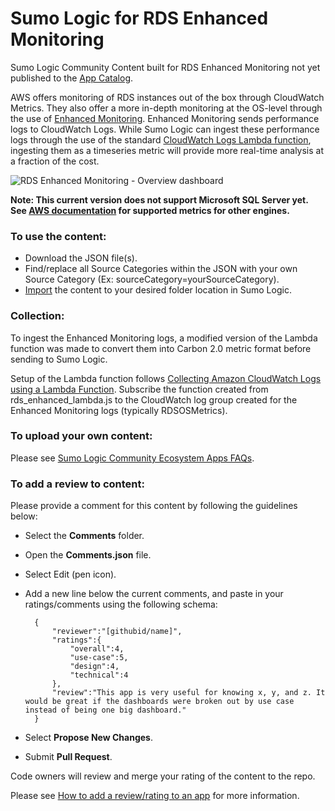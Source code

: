 # Sumo Logic for RDS Enhanced Monitoring
Sumo Logic Community Content built for RDS Enhanced Monitoring not yet published to the [App Catalog](https://help.sumologic.com/docs/integrations/).

AWS offers monitoring of RDS instances out of the box through CloudWatch Metrics. They also offer a more in-depth monitoring at the OS-level through the use of [Enhanced Monitoring](https://docs.aws.amazon.com/AmazonRDS/latest/UserGuide/USER_Monitoring.OS.html). Enhanced Monitoring sends performance logs to CloudWatch Logs. While Sumo Logic can ingest these performance logs through the use of the standard [CloudWatch Logs Lambda function](https://help.sumologic.com/docs/send-data/collect-from-other-data-sources/amazon-cloudwatch-logs/collect-with-lambda-function/), ingesting them as a timeseries metric will provide more real-time analysis at a fraction of the cost.

![RDS Enhanced Monitoring - Overview dashboard](https://raw.githubusercontent.com/SumoLogic/sumologic-content/master/Amazon_Web_Services/RDS/Enhanced-Monitoring/Screenshots/RDS-Enhanced-Monitoring-Overview.png)

**Note: This current version does not support Microsoft SQL Server yet. See [AWS documentation](https://docs.aws.amazon.com/AmazonRDS/latest/UserGuide/USER_Monitoring.OS.html) for supported metrics for other engines.**

### To use the content:
- Download the JSON file(s).
- Find/replace all Source Categories within the JSON with your own Source Category (Ex: sourceCategory=yourSourceCategory).
- [Import](https://help.sumologic.com/docs/get-started/library/#import-content) the content to your desired folder location in Sumo Logic.

### Collection:
To ingest the Enhanced Monitoring logs, a modified version of the Lambda function was made to convert them into Carbon 2.0 metric format before sending to Sumo Logic.

Setup of the Lambda function follows [Collecting Amazon CloudWatch Logs using a Lambda Function](https://help.sumologic.com/docs/send-data/collect-from-other-data-sources/amazon-cloudwatch-logs/collect-with-lambda-function/). Subscribe the function created from rds_enhanced_lambda.js to the CloudWatch log group created for the Enhanced Monitoring logs (typically RDSOSMetrics).

### To upload your own content:
Please see [Sumo Logic Community Ecosystem Apps FAQs](https://help.sumologic.com/docs/integrations/community-ecosystem-apps/#faq).

### To add a review to content:
Please provide a comment for this content by following the guidelines below:

- Select the **Comments** folder.
- Open the **Comments.json** file.
- Select Edit (pen icon).
- Add a new line below the current comments, and paste in your ratings/comments using the following schema:

        {
            "reviewer":"[githubid/name]",
            "ratings":{
                "overall":4,
                "use-case":5,
                "design":4,
                "technical":4
            },
            "review":"This app is very useful for knowing x, y, and z. It would be great if the dashboards were broken out by use case instead of being one big dashboard."
        }


- Select **Propose New Changes**.
- Submit **Pull Request**.

Code owners will review and merge your rating of the content to the repo.

Please see [How to add a review/rating to an app](https://help.sumologic.com/docs/integrations/community-ecosystem-apps/#how-do-i-add-a-reviewrating-to-an-app) for more information.